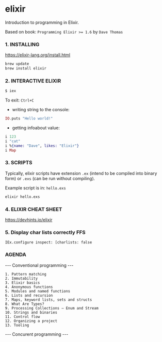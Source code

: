 # elixir
Introduction to programming in Elixir.

Based on book: `Programming Elixir >= 1.6` by `Dave Thomas`

### 1. INSTALLING
https://elixir-lang.org/install.html
```bash
brew update
brew install elixir
```
### 2. INTERACTIVE ELIXIR
```bash
$ iex
```
To exit: `Ctrl+C`

- writing string to the console:
```elixir
IO.puts "Hello world!"
```
- getting infoabout value:
```elixir
i 123
i "cat"
i %{name: "Dave", likes: "Elixir"}
i Map
```
### 3. SCRIPTS
Typically, elixir scripts have extension `.ex` (intend to be compiled into binary form) or `.exs` (can be run without compiling).

Example script is in: `hello.exs`
```bash
elixir hello.exs
```

### 4. ELIXIR CHEAT SHEET
https://devhints.io/elixir


### 5. Display char lists correctly FFS
```
IEx.configure inspect: [charlists: false
```

### AGENDA
--- Conventional programming ---

    1. Pattern matching
    2. Immutability
    3. Elixir basics
    4. Anonymous functions
    5. Modules and named functions
    6. Lists and recursion
    7. Maps, keyword lists, sets and structs
    8. What Are Types?
    9. Processing Collections — Enum and Stream
    10. Strings and binaries
    11. Control flow
    12. Organizing a project
    13. Tooling

--- Concurent programming ---

